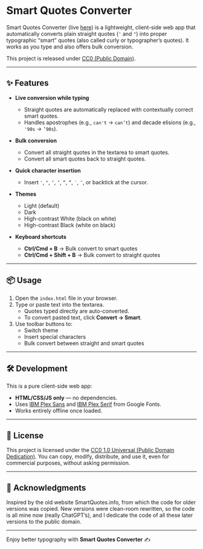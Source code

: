 # Smart Quotes Converter

Smart Quotes Converter (live [here](https://thiagovscoelho.github.io/smart-quotes-converter/)) is a lightweight, client-side web app that automatically converts plain straight quotes (`'` and `"`) into proper typographic “smart” quotes (also called curly or typographer’s quotes). It works as you type and also offers bulk conversion.

This project is released under [CC0 (Public Domain)](https://creativecommons.org/publicdomain/zero/1.0/).

---

## ✨ Features

- **Live conversion while typing**
  - Straight quotes are automatically replaced with contextually correct smart quotes.
  - Handles apostrophes (e.g., `can't` → `can’t`) and decade elisions (e.g., `'90s` → `’90s`).

- **Bulk conversion**
  - Convert all straight quotes in the textarea to smart quotes.
  - Convert all smart quotes back to straight quotes.

- **Quick character insertion**
  - Insert `'`, `"`, `‘`, `’`, `“`, `”`, `′`, `″`, or backtick at the cursor.

- **Themes**
  - Light (default)
  - Dark
  - High-contrast White (black on white)
  - High-contrast Black (white on black)

- **Keyboard shortcuts**
  - **Ctrl/Cmd + B** → Bulk convert to smart quotes
  - **Ctrl/Cmd + Shift + B** → Bulk convert to straight quotes

---

## 📦 Usage

1. Open the `index.html` file in your browser.
2. Type or paste text into the textarea.
   - Quotes typed directly are auto-converted.
   - To convert pasted text, click **Convert → Smart**.
3. Use toolbar buttons to:
   - Switch theme
   - Insert special characters
   - Bulk convert between straight and smart quotes

---

## 🛠️ Development

This is a pure client-side web app:

- **HTML/CSS/JS only** — no dependencies.
- Uses [IBM Plex Sans](https://fonts.google.com/specimen/IBM+Plex+Sans) and [IBM Plex Serif](https://fonts.google.com/specimen/IBM+Plex+Serif) from Google Fonts.
- Works entirely offline once loaded.

---

## 📄 License

This project is licensed under the [CC0 1.0 Universal (Public Domain Dedication)](https://creativecommons.org/publicdomain/zero/1.0/). You can copy, modify, distribute, and use it, even for commercial purposes, without asking permission.

---

## 🙌 Acknowledgments

Inspired by the old website SmartQuotes.info, from which the code for older versions was copied. New versions were clean-room rewritten, so the code is all mine now (really ChatGPT’s), and I dedicate the code of all these later versions to the public domain.

---

Enjoy better typography with **Smart Quotes Converter** ✍️